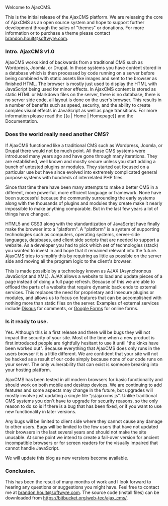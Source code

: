 Welcome to AjaxCMS.

This is the initial release of the AjaxCMS platform.  We are releasing the core of AjaxCMS as an open source system and hope to support further development through the sales of "themes" or donations.  For more information or to purchase a theme please contact <brandon.hoult@softwyre.com>.

### Intro.  AjaxCMS v1.0
AjaxCMS works kind of backwards from a traditional CMS such as Wordpress, Joomla, or Drupal.  In those systems you have content stored in a database which is then processed by code running on a server before being combined with static assets like images and sent to the browser as finished HTML.  The browser is mostly just used to display the HTML with JavaScript being used for minor effects. In AjaxCMS content is stored as static HTML or Markdown files on the server, there is no database, there is no server side code, all layout is done on the user's browser.  This results in a number of benefits such as speed, security, and the ability to create complex visual effects in JavaScript as well as page transitions.  For more information please read the {{a | Home | Homepage}} and the Documentation.

### Does the world really need another CMS?
If AjaxCMS functioned like a traditional CMS such as Wordpress, Joomla, or Drupal there would not be much point.  All these CMS systems were introduced many years ago and have gone through many iterations.  They are established, well known and mostly secure unless you start adding a bunch of untested plugins or modules.  They started out focused on a particular use but have since evolved into extremely complicated general purpose systems with hundreds of interrelated PHP files.  

Since that time there have been many attempts to make a better CMS in a different, more powerful, more efficient language or framework. None have been successful because the community surrounding the early systems along with the thousands of plugins and modules they create make it nearly impossible to make anything comparable.  But in the last few years a lot of things have changed.

HTML5 and CSS3 along with the standardization of JavaScript have finally make the browser into a "platform".  A "platform" is a system of supporting technologies such as computers, operating systems, server-side languages, databases, and client side scripts that are needed to support a website.  As a developer you had to pick which set of technologies (stack) you wanted to invest in and hope that it remained relevant into the future. AjaxCMS tries to simplify this by requiring as little as possible on the server side and moving all the program logic to the client's browser.

This is made possible by a technology known as AJAX (Asynchronous JavaScript and XML).  AJAX allows a website to load and update pieces of a page instead of doing a full page refresh.  Because of this we are able to offload the parts of a website that require dynamic back ends to external services.  This replaces the need for proprietary and insecure plugins or modules, and allows us to focus on features that can be accomplished with nothing more than static files on the server. Examples of external services include [Disqus](https://disqus.com/) for comments, or [Google Forms](https://forms.google.com) for online forms.

### Is it ready to use.
Yes.  Although this is a first release and there will be bugs they will not impact the security of your site.  Most of the time when a new product is first introduced people are rightfully hesitant to use it until "the kinks have been worked out". Because everything that AjaxCMS does only runs in the users browser it is a little different.  We are confident that your site will not be hacked as a result of our code simply because none of our code runs on your server.  The only vulnerability that can exist is someone breaking into your hosting platform.

AjaxCMS has been tested in all modern browsers for basic functionality and should work on both mobile and desktop devices.  We are continuing to add features and some aspects may change in the future, but upgrades will mostly involve just updating a single file "js/ajaxcms.js".  Unlike traditional CMS systems you don't have to upgrade for security reasons, so the only reason to do so is if there is a bug that has been fixed, or if you want to use new functionality in later versions.

Any bugs will be limited to client side where they cannot cause any damage to other users.  Bugs will be limited to the few users that have not updated their browsers in the last several years and should not make the site unusable.  At some point we intend to create a fail-over version for ancient incompatible browsers or for screen readers for the visually impaired that cannot handle JavaScript.

We will update this blog as new versions become available.

### Conclusion.

This has been the result of many months of work and I look forward to hearing any questions or suggestions you might have.  Feel free to contact me at <brandon.hoult@softwyre.com>.  The source code (install files) can be downloaded from https://bitbucket.org/web-tec/ajax_cms/.

<div id="disqus_thread"></div>
<script>
var disqus_config = function () {
    this.page.url = window.location.href;  
    this.page.identifier = ajaxcms_page_id; 
};

(function() { // DON'T EDIT BELOW THIS LINE
    var d = document, s = d.createElement('script');
    s.src = '//ajaxcms-org.disqus.com/embed.js';
    s.setAttribute('data-timestamp', +new Date());
    (d.head || d.body).appendChild(s);
})();
</script>


